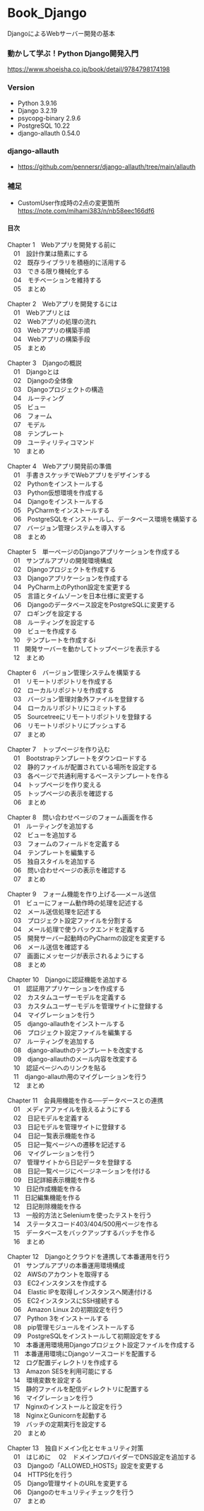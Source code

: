 # Book_Django
DjangoによるWebサーバー開発の基本  

### 動かして学ぶ！Python Django開発入門
https://www.shoeisha.co.jp/book/detail/9784798174198  

### Version
+ Python 3.9.16
+ Django 3.2.19
+ psycopg-binary 2.9.6
+ PostgreSQL 10.22
+ django-allauth 0.54.0

### django-allauth
+ https://github.com/pennersr/django-allauth/tree/main/allauth

### 補足
+ CustomUser作成時の2点の変更箇所 https://note.com/mihami383/n/nb58eec166df6

#### 目次
Chapter 1　Webアプリを開発する前に  
　01　設計作業は簡素にする  
　02　既存ライブラリを積極的に活用する  
　03　できる限り機械化する  
　04　モチベーションを維持する  
　05　まとめ  
  
Chapter 2　Webアプリを開発するには  
　01　Webアプリとは  
　02　Webアプリの処理の流れ  
　03　Webアプリの構築手順  
　04　Webアプリの構築手段  
　05　まとめ  
  
Chapter 3　Djangoの概説  
　01　Djangoとは  
　02　Djangoの全体像  
　03　Djangoプロジェクトの構造  
　04　ルーティング  
　05　ビュー  
　06　フォーム  
　07　モデル  
　08　テンプレート  
　09　ユーティリティコマンド  
　10　まとめ  
  
Chapter 4　Webアプリ開発前の準備  
　01　手書きスケッチでWebアプリをデザインする  
　02　Pythonをインストールする  
　03　Python仮想環境を作成する  
　04　Djangoをインストールする  
　05　PyCharmをインストールする  
　06　PostgreSQLをインストールし、データベース環境を構築する  
　07　バージョン管理システムを導入する  
　08　まとめ  
  
Chapter 5　単一ページのDjangoアプリケーションを作成する  
　01　サンプルアプリの開発環境構成  
　02　Djangoプロジェクトを作成する  
　03　Djangoアプリケーションを作成する  
　04　PyCharm上のPython設定を変更する  
　05　言語とタイムゾーンを日本仕様に変更する  
　06　Djangoのデータベース設定をPostgreSQLに変更する  
　07　ロギングを設定する  
　08　ルーティングを設定する  
　09　ビューを作成する  
　10　テンプレートを作成するi   
　11　開発サーバーを動かしてトップページを表示する  
　12　まとめ  
  
Chapter 6　バージョン管理システムを構築する  
　01　リモートリポジトリを作成する  
　02　ローカルリポジトリを作成する  
　03　バージョン管理対象外ファイルを登録する  
　04　ローカルリポジトリにコミットする  
　05　Sourcetreeにリモートリポジトリを登録する  
　06　リモートリポジトリにプッシュする  
　07　まとめ  
  
Chapter 7　トップページを作り込む  
　01　Bootstrapテンプレートをダウンロードする  
　02　静的ファイルが配置されている場所を設定する  
　03　各ページで共通利用するベーステンプレートを作る  
　04　トップページを作り変える  
　05　トップページの表示を確認する  
　06　まとめ  
  
Chapter 8　問い合わせページのフォーム画面を作る  
　01　ルーティングを追加する  
　02　ビューを追加する  
　03　フォームのフィールドを定義する  
　04　テンプレートを編集する  
　05　独自スタイルを追加する  
　06　問い合わせページの表示を確認する  
　07　まとめ  
  
Chapter 9　フォーム機能を作り上げる──メール送信  
　01　ビューにフォーム動作時の処理を記述する  
　02　メール送信処理を記述する  
　03　プロジェクト設定ファイルを分割する  
　04　メール処理で使うバックエンドを定義する  
　05　開発サーバー起動時のPyCharmの設定を変更する  
　06　メール送信を確認する  
　07　画面にメッセージが表示されるようにする  
　08　まとめ  
  
Chapter 10　Djangoに認証機能を追加する  
　01　認証用アプリケーションを作成する  
　02　カスタムユーザーモデルを定義する  
　03　カスタムユーザーモデルを管理サイトに登録する  
　04　マイグレーションを行う  
　05　django-allauthをインストールする  
　06　プロジェクト設定ファイルを編集する  
　07　ルーティングを追加する  
　08　django-allauthのテンプレートを改変する  
　09　django-allauthのメール内容を改変する  
　10　認証ページへのリンクを貼る  
　11　django-allauth用のマイグレーションを行う  
　12　まとめ  
  
Chapter 11　会員用機能を作る──データベースとの連携  
　01　メディアファイルを扱えるようにする  
　02　日記モデルを定義する  
　03　日記モデルを管理サイトに登録する  
　04　日記一覧表示機能を作る  
　05　日記一覧ページへの遷移を記述する  
　06　マイグレーションを行う  
　07　管理サイトから日記データを登録する  
　08　日記一覧ページにページネーションを付ける  
　09　日記詳細表示機能を作る  
　10　日記作成機能を作る  
　11　日記編集機能を作る  
　12　日記削除機能を作る  
　13　一般的方法とSeleniumを使ったテストを行う  
　14　ステータスコード403/404/500用ページを作る  
　15　データベースをバックアップするバッチを作る  
　16　まとめ  
  
Chapter 12　Djangoとクラウドを連携して本番運用を行う  
　01　サンプルアプリの本番運用環境構成  
　02　AWSのアカウントを取得する  
　03　EC2インスタンスを作成する  
　04　Elastic IPを取得しインスタンスへ関連付ける  
　05　EC2インスタンスにSSH接続する  
　06　Amazon Linux 2の初期設定を行う  
　07　Python 3をインストールする  
　08　pip管理モジュールをインストールする  
　09　PostgreSQLをインストールして初期設定をする  
　10　本番運用環境用Djangoプロジェクト設定ファイルを作成する  
　11　本番運用環境にDjangoソースコードを配置する  
　12　ログ配置ディレクトリを作成する  
　13　Amazon SESを利用可能にする  
　14　環境変数を設定する  
　15　静的ファイルを配信ディレクトリに配置する  
　16　マイグレーションを行う  
　17　Nginxのインストールと設定を行う  
　18　NginxとGunicornを起動する  
　19　バッチの定期実行を設定する  
　20　まとめ  
  
Chapter 13　独自ドメイン化とセキュリティ対策  
　01　はじめに 　02　ドメインプロバイダーでDNS設定を追加する  
　03　Djangoの「ALLOWED_HOSTS」設定を変更する  
　04　HTTPS化を行う  
　05　Django管理サイトのURLを変更する  
　06　Djangoのセキュリティチェックを行う  
　07　まとめ  
